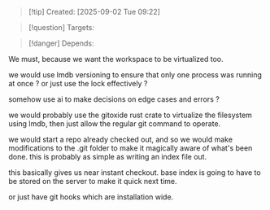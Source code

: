 
>[!tip] Created: [2025-09-02 Tue 09:22]

>[!question] Targets: 

>[!danger] Depends: 

We must, because we want the workspace to be virtualized too.

we would use lmdb versioning to ensure that only one process was running at once ?
or just use the lock effectively ?

somehow use ai to make decisions on edge cases and errors ?

we would probably use the gitoxide rust crate to virtualize the filesystem using lmdb, then just allow the regular git command to operate.

we would start a repo already checked out, and so we would make modifications to the .git folder to make it magically aware of what's been done.  this is probably as simple as writing an index file out.

this basically gives us near instant checkout.
base index is going to have to be stored on the server to make it quick next time.

or just have git hooks which are installation wide.